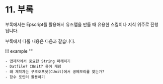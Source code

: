# 11. 부록

부록에서는 Epscript를 활용해서 유즈맵을 만들 때 유용한 스킬이나 지식 위주로 진행됩니다.  

부록에서 다룰 내용은 다음과 같습니다.

!!! example ""

    - 맵제작에서 중요한 String 파헤치기
    - Datfile? CUnit? 용어 개념
    - 왜 제작자는 구조오프셋(CUnit)에서 공메모리를 찾는가?
    - 함수 포인터 활용하기